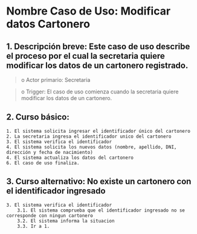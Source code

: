 # Nombre Caso de Uso: Modificar datos Cartonero

## 1. Descripción breve: Este caso de uso describe el proceso por el cual la secretaria quiere modificar los datos de un cartonero registrado.

>o Actor primario: Secretaria

>o Trigger: El caso de uso comienza cuando la secretaria quiere modificar los datos de un cartonero.

## 2. Curso básico: 

	1. El sistema solicita ingresar el identificador único del cartonero
	2. La secretaria ingresa el identificador unico del cartonero
	3. El sistema verifica el identificador
	4. El sistema solicita los nuevos datos (nombre, apellido, DNI, dirección y fecha de nacimiento)
	4. El sistema actualiza los datos del cartonero
	6. El caso de uso finaliza.
	
## 3. Curso alternativo: No existe un cartonero con el identificador ingresado
	
	3. El sistema verifica el identificador
	    3.1. El sistema comprueba que el identificador ingresado no se corresponde con ningun cartonero
	    3.2. El sistema informa la situacion
	    3.3. Ir a 1.
